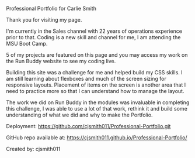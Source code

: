 Professional Portfolio for Carlie Smith

Thank you for visiting my page.

I'm currently in the Sales channel with 22 years of operations experience prior to that.
Coding is a new skill and channel for me, I am attending the MSU Boot Camp.

5 of my projects are featured on this page and you may access my work on the
Run Buddy website to see my coding live.

Building this site was a challenge for me and helped build my CSS skills.  I am still
learning about flexboxes and much of the screen sizing for responsive layouts.  Placement of items on the screen is another area that I need to practice more so that I can understand how to manage the layout.

The work we did on Run Buddy in the modules was invaluable in completing this challenge, I was able to use a lot of that work, rethink it and build some understanding of what we did and why to make the Portfolio. 

Deployment: https://github.com/cjsmith011/Professional-Portfolio.git

GitHub repo available at: https://cjsmith011.github.io/Professional-Portfolio/

Created by: cjsmith011